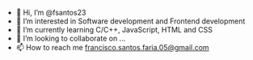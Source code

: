 - 👋 Hi, I’m @fsantos23
- 👀 I’m interested in Software development and Frontend development
- 🌱 I’m currently learning C/C++, JavaScript, HTML and CSS
- 💞️ I’m looking to collaborate on ...
- 📫 How to reach me francisco.santos.faria.05@gmail.com
